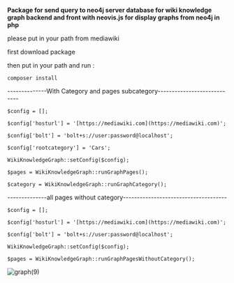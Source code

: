 

**Package for send query to neo4j server database for wiki knowledge graph backend and front with neovis.js for display graphs from neo4j in php**

please put in your path from mediawiki

first download package

then put in your path and run :

    composer install

--------------With Category and pages subcategory----------------------------

    $config = [];
    
    $config['hosturl'] = '[https://mediawiki.com](https://mediawiki.com)';
    
    $config['bolt'] = 'bolt+s://user:password@localhost';
    
    $config['rootcategory'] = 'Cars';
    
    WikiKnowledgeGraph::setConfig($config);
    
    $pages = WikiKnowledgeGraph::runGraphPages();
    
    $category = WikiKnowledgeGraph::runGraphCategory();

--------------all pages without category-------------------------------------

    $config = [];
    
    $config['hosturl'] = '[https://mediawiki.com](https://mediawiki.com)';
    
    $config['bolt'] = 'bolt+s://user:password@localhost';
    
    WikiKnowledgeGraph::setConfig($config);
    
    $pages = WikiKnowledgeGraph::runGraphPagesWithoutCategory();



![graph(9)](https://user-images.githubusercontent.com/9013165/154692790-aa92a035-5c8d-4c09-b846-fb2cce9f7afb.png)
